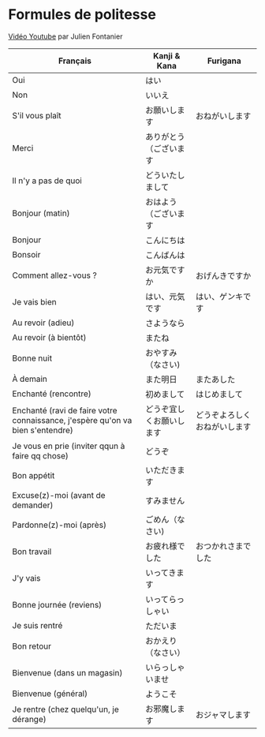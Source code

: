 # Formules de politesse

[Vidéo Youtube](https://www.youtube.com/watch?v=r4-5fXLGySE) par Julien Fontanier

| Français                                                                       | Kanji & Kana   | Furigana       |
| ------------------------------------------------------------------------------ | -------------- | -------------- |
| Oui                                                                            | はい             |
| Non                                                                            | いいえ            |
| S'il vous plaît                                                                | お願いします        | おねがいします        |
| Merci                                                                          | ありがとう（ございます   |
| Il n'y a pas de quoi                                                           | どういたしまして       |
| Bonjour (matin)                                                                | おはよう（ございます    |
| Bonjour                                                                        | こんにちは          |
| Bonsoir                                                                        | こんばんは          |
| Comment allez-vous ?                                                           | お元気ですか       | おげんきですか        |
| Je vais bien                                                                   | はい、元気です     | はい、ゲンキです      |
| Au revoir (adieu)                                                              | さようなら          |
| Au revoir (à bientôt)                                                          | またね            |
| Bonne nuit                                                                     | おやすみ（なさい)     |
| À demain                                                                       | また明日         | またあした          |
| Enchanté (rencontre)                                                           | 初めまして         | はじめまして         |
| Enchanté (ravi de faire votre connaissance, j'espère qu'on va bien s'entendre) | どうぞ宜しくお願いします | どうぞよろしくおねがいします |
| Je vous en prie (inviter qqun à faire qq chose)                                | どうぞ            |
| Bon appétit                                                                    | いただきます         |
| Excuse(z)-moi (avant de demander)                                              | すみません          |
| Pardonne(z)-moi (après)                                                        | ごめん（なさい)      |
| Bon travail                                                                    | お疲れ様でした      | おつかれさまでした      |
| J'y vais                                                                       | いってきます         |
| Bonne journée (reviens)                                                        | いってらっしゃい       |
| Je suis rentré                                                                 | ただいま           |
| Bon retour                                                                     | おかえり （なさい）   |
| Bienvenue (dans un magasin)                                                    | いらっしゃいませ       |
| Bienvenue (général)                                                            | ようこそ           |
| Je rentre (chez quelqu'un, je dérange)                                         | お邪魔します       | おジャマします        |
